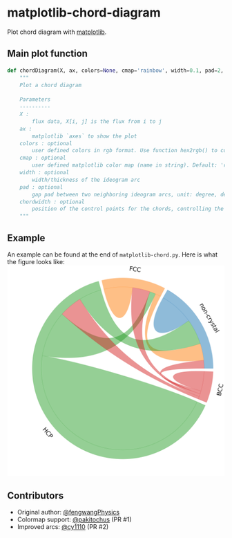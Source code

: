 # matplotlib-chord-diagram

Plot chord diagram with [matplotlib](https://matplotlib.org).


## Main plot function

```python
def chordDiagram(X, ax, colors=None, cmap='rainbow', width=0.1, pad=2, chordwidth=0.7):
    """
    Plot a chord diagram
    
    Parameters
    ----------
    X :
        flux data, X[i, j] is the flux from i to j
    ax :
        matplotlib `axes` to show the plot
    colors : optional
        user defined colors in rgb format. Use function hex2rgb() to convert hex color to rgb color. Default: d3.js category10
    cmap : optional
        user defined matplotlib color map (name in string). Default: 'rainbow'. 
    width : optional
        width/thickness of the ideogram arc
    pad : optional
        gap pad between two neighboring ideogram arcs, unit: degree, default: 2 degree
    chordwidth : optional
        position of the control points for the chords, controlling the shape of the chords
    """
```

## Example

An example can be found at the end of `matplotlib-chord.py`.
Here is what the figure looks like:
![](example_large_new.png)


## Contributors

* Original author: [@fengwangPhysics](https://github.com/fengwangPhysics)
* Colormap support: [@pakitochus](https://github.com/pakitochus) (PR #1)
* Improved arcs: [@cy1110](https://github.com/cy1110) (PR #2)
